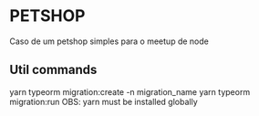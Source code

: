 # PETSHOP
Caso de um petshop simples para o meetup de node 

## Util commands

yarn typeorm migration:create -n migration_name
yarn typeorm migration:run
OBS: yarn must be installed globally